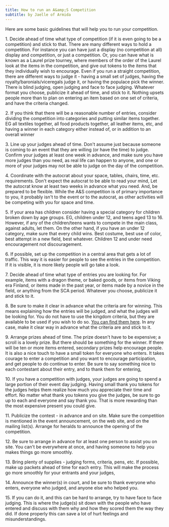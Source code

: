 ```yaml
---
title: How to run an A&amp;S Competition
subtitle: by Jaelle of Armida
---
```

<p>Here are some basic guidelines that will help you to run your competition.</p>
<p>   1. Decide ahead of time what type of competition (if it is even going to be a competition) and stick to that. There are many different ways to hold a competition. For instance you can have just a display (no competition at all) display and competition, or just a competition. Or, you can have what is known as a Laurel prize tourney, where members of the order of the Laurel look at the items in the competition, and give out tokens to the items that they individually wish to encourage. Even if you run a straight competition, there are different ways to judge it - having a small set of judges, having the royalty/baronials/viceregals judge it, or having the populace pick the winner. There is blind judging, open judging and face to face judging. Whatever format you choose, publicize it ahead of time, and stick to it. Nothing upsets people more than to plan on entering an item based on one set of criteria, and have the criteria changed.</p>
<p>   2. If you think that there will be a reasonable number of entries, consider dividing the competition into categories and putting similar items together. EG all textiles together, all food products together, all leather items, etc, and having a winner in each category either instead of, or in addition to an overall winner</p>
<p>   3. Line up your judges ahead of time. Don't assume just because someone is coming to an event that they are willing (or have the time) to judge. Confirm your judges at least one week in advance, and make sure you have more judges than you need, as real life can happen to anyone, and one or more of your judges may not be able to judge on the day of the competition.</p>
<p>   4. Coordinate with the autocrat about your space, tables, chairs, time, etc. requirements. Don't expect the autocrat to be able to read your mind, Let the autocrat know at least two weeks in advance what you need. And, be prepared to be flexible. While the A&amp;S competition is of primary importance to you, it probably isn't to the event or to the autocrat, as other activities will be competing with you for space and time.</p>
<p>   5. If your area has children consider having a special category for children broken down by age groups. EG, children under 12, and teens aged 13 to 16. However, if any of the children/teens wants to compete in the main class, against adults, let them. On the other hand, if you have an under 12 category, make sure that every child wins. Best costume, best use of color, best attempt in a new field, best whatever. Children 12 and under need encouragement not discouragement.</p>
<p>   6. If possible, set up the competition in a central area that gets a lot of traffic. This way it is easier for people to see the entries in the competition. If it is visible, it is more likely people will go take a look.</p>
<p>   7. Decide ahead of time what type of entries you are looking for. For example, items with a dragon theme, or baked goods, or items from Viking era Finland, or items made in the past year, or items made by a novice in the field, or anything from the SCA period. Whatever you choose, publicize it and stick to it.</p>
<p>   8. Be sure to make it clear in advance what the criteria are for winning. This means explaining how the entries will be judged, and what the judges will be looking for. You do not have to use the kingdom criteria, but they are available to be used if you wish to do so. <a href="{{ site.baseurl }}{% link offices/moas/judging.md %}">You can find them here</a>. In any case, make it clear way in advance what the criteria are and stick to it.</p>
<p>   9. Arrange prizes ahead of time. The prize doesn't have to be expensive; a scroll is a lovely prize. But there should be something for the winner. If there will be ten or more items entered, secondary prizes help encourage people. It is also a nice touch to have a small token for everyone who enters. It takes courage to enter a competition and you want to encourage participation, and get people to do continue to enter. Be sure to say something nice to each contestant about their entry, and to thank them for entering,</p>
<p>  10. If you have a competition with judges, your judges are going to spend a large portion of their event day judging. Having small thank you tokens for the judges helps them realize how much you appreciate their time and effort. No matter what thank you tokens you give the judges, be sure to go up to each and everyone and say thank you. That is more rewarding than the most expensive present you could give.</p>
<p>  11. Publicize the contest - in advance and on site. Make sure the competition is mentioned in the event announcement, on the web site, and on the mailing list(s). Arrange for heralds to announce the opening of the competition.</p>
<p>  12. Be sure to arrange in advance for at least one person to assist you on site. You can't be everywhere at once, and having someone to help you makes things go more smoothly.</p>
<p>  13. Bring plenty of supplies - judging forms, criteria, pens, etc. If possible, make up packets ahead of time for each entry. This will make the process go more smoothly for your entrants and your judges,</p>
<p>  14. Announce the winner(s) in court, and be sure to thank everyone who enters, everyone who judged, and anyone else who helped you.</p>
<p>  15. If you can do it, and this can be hard to arrange, try to have face to face judging. This is where the judge(s) sit down with the people who have entered and discuss with them why and how they scored them the way they did. If done properly this can save a lot of hurt feelings and misunderstandings.</p>
